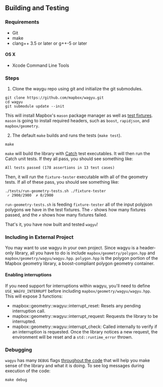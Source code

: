 ## Building and Testing

### Requirements

* Git
* make
* clang++ 3.5 or later or g++-5 or later

#### OS X

* Xcode Command Line Tools

### Steps

1. Clone the waygu repo using git and initialize the git submodules.

```
git clone https://github.com/mapbox/wagyu.git
cd wagyu
git submodule update --init
```

This will install Mapbox's `mason` package manager as well as [test fixtures](https://github.com/mapnik/geometry-test-data). `mason` is going to install required headers, such as `boost`, `rapidjson`, and `mapbox/geometry`.

2. The default `make` builds and runs the tests (`make test`).

```
make
```

`make` will build the library with [Catch](https://github.com/philsquared/Catch) test executables. It will then run the Catch unit tests. If they all pass, you should see something like:

```
All tests passed (178 assertions in 13 test cases)
```

Then, it will run the `fixture-tester` executable with all of the geometry tests. If all of these pass, you should see something like:

```
./tests/run-geometry-tests.sh ./fixture-tester
 ✓ 2900/2900  ✗ 0/2900
```

 `run-geometry-tests.sh` is feeding `fixture-tester` all of the input polyjson polygons we have in the test fixtures. The `✓` shows how many fixtures passed, and the `✗` shows how many fixtures failed.

 That's it, you have now built and tested `wagyu`!

### Including in External Project

You may want to use wagyu in your own project. Since wagyu is a header-only library, all you have to do is include `mapbox/geometry/polygon.hpp` and `mapbox/geometry/wagyu/wagyu.hpp`. `polygon.hpp` is the polygon portion of the Mapbox geometry library, a boost-compliant polygon geometry container.

#### Enabling interruptions

If you need support for interruptions within wagyu, you'll need to define `USE_WAGYU_INTERRUPT` before including `mapbox/geometry/wagyu/wagyu.hpp`. This will expose 3 functions:
  - mapbox::geometry::wagyu::interrupt_reset: Resets any pending interruption call.
  - mapbox::geometry::wagyu::interrupt_request: Requests the library to be interrupted.
  - mapbox::geometry::wagyu::interrupt_check: Called internally to verify if an interruption is requested. Once the library notices a new request, the environment will be reset and a `std::runtime_error` thrown.

### Debugging

`wagyu` has many `DEBUG` flags [throughout the code](https://github.com/mapbox/wagyu/blob/79d85c720c8fb9ab37d0b677ccf12f83d1015ad7/include/mapbox/geometry/wagyu/local_minimum.hpp#L56-L113) that will help you make sense of the library and what it is doing. To see log messages during execution of the code:

```
make debug
```

